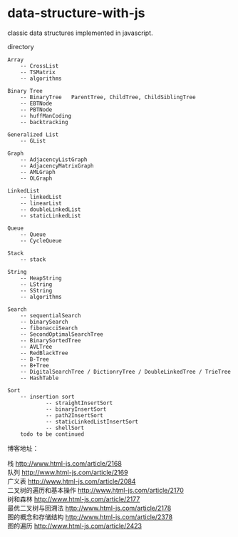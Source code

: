 data-structure-with-js
======================
classic data structures implemented in javascript.

directory

    Array
        -- CrossList
        -- TSMatrix
        -- algorithms

    Binary Tree
        -- BinaryTree   ParentTree, ChildTree, ChildSiblingTree
        -- EBTNode
        -- PBTNode
        -- huffManCoding
        -- backtracking

    Generalized List
        -- GList

    Graph
        -- AdjacencyListGraph
        -- AdjacencyMatrixGraph
        -- AMLGraph
        -- OLGraph

    LinkedList
        -- linkedList
        -- linearList
        -- doubleLinkedList
        -- staticLinkedList

    Queue
        -- Queue
        -- CycleQueue

    Stack
        -- stack

    String
        -- HeapString
        -- LString
        -- SString
        -- algorithms

    Search
        -- sequentialSearch
        -- binarySearch
        -- fibonacciSearch
        -- SecondOptimalSearchTree
        -- BinarySortedTree
        -- AVLTree
        -- RedBlackTree
        -- B-Tree
        -- B+Tree
        -- DigitalSearchTree / DictionryTree / DoubleLinkedTree / TrieTree
        -- HashTable

    Sort
        -- insertion sort
                -- straightInsertSort
                -- binaryInsertSort
                -- path2InsertSort
                -- staticLinkedListInsertSort
                -- shellSort
        todo to be continued


博客地址：

栈   http://www.html-js.com/article/2168<br>
队列  http://www.html-js.com/article/2169<br>
广义表 http://www.html-js.com/article/2084<br>
二叉树的遍历和基本操作 http://www.html-js.com/article/2170<br>
树和森林    http://www.html-js.com/article/2177<br>
最优二叉树与回溯法   http://www.html-js.com/article/2178<br>
图的概念和存储结构   http://www.html-js.com/article/2378<br>
图的遍历    http://www.html-js.com/article/2423<br>
